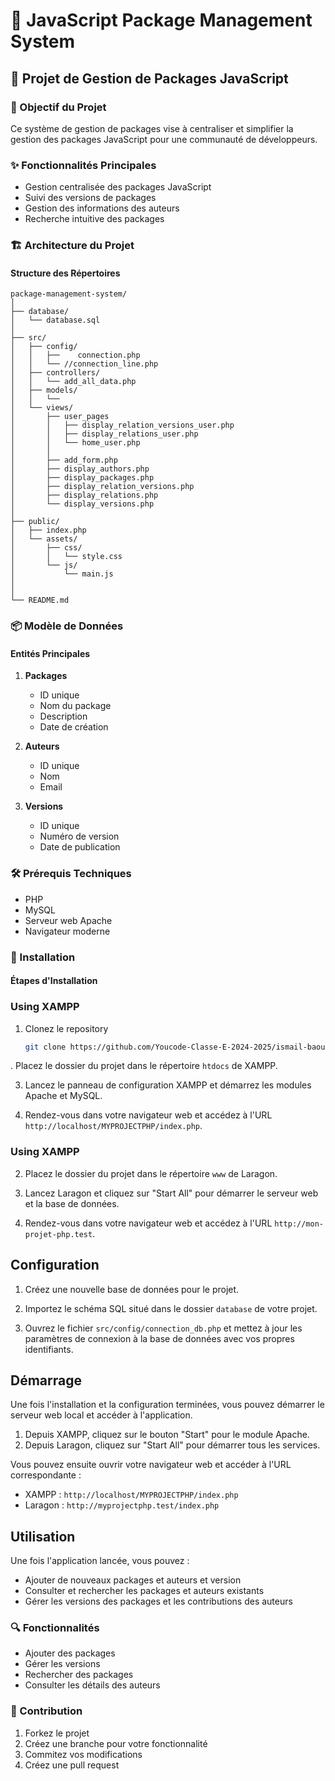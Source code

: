 # 🚀 JavaScript Package Management System

## 📝 Projet de Gestion de Packages JavaScript

### 🎯 Objectif du Projet
Ce système de gestion de packages vise à centraliser et simplifier la gestion des packages JavaScript pour une communauté de développeurs.

### ✨ Fonctionnalités Principales
- Gestion centralisée des packages JavaScript
- Suivi des versions de packages
- Gestion des informations des auteurs
- Recherche intuitive des packages

### 🏗️ Architecture du Projet

#### Structure des Répertoires
```
package-management-system/
│
├── database/
│   └── database.sql
│
├── src/
│   ├── config/
│   │   ├──    connection.php
│   │   └── //connection_line.php
│   ├── controllers/
│   │   └── add_all_data.php
│   ├── models/ 
│   │   └── 
│   └── views/
│       ├── user_pages
│       │   ├── display_relation_versions_user.php
│       │   ├── display_relations_user.php
│       │   └── home_user.php
│       │
│       ├── add_form.php
│       ├── display_authors.php
│       ├── display_packages.php
│       ├── display_relation_versions.php
│       ├── display_relations.php
│       └── display_versions.php
│
├── public/
│   ├── index.php
│   └── assets/
│       ├── css/
│       │   └── style.css
│       └── js/
│           └── main.js
│       
│
└── README.md
```

### 📦 Modèle de Données

#### Entités Principales
1. **Packages**
   - ID unique
   - Nom du package
   - Description
   - Date de création

2. **Auteurs**
   - ID unique
   - Nom
   - Email

3. **Versions**
   - ID unique
   - Numéro de version
   - Date de publication

### 🛠️ Prérequis Techniques
- PHP
- MySQL
- Serveur web Apache
- Navigateur moderne

### 🚦 Installation

#### Étapes d'Installation

### Using XAMPP
1. Clonez le repository
   ```bash
   git clone https://github.com/Youcode-Classe-E-2024-2025/ismail-baoud-package
   ```
. Placez le dossier du projet dans le répertoire `htdocs` de XAMPP.

3. Lancez le panneau de configuration XAMPP et démarrez les modules Apache et MySQL.

4. Rendez-vous dans votre navigateur web et accédez à l'URL `http://localhost/MYPROJECTPHP/index.php`.

### Using XAMPP

2. Placez le dossier du projet dans le répertoire `www` de Laragon.

3. Lancez Laragon et cliquez sur "Start All" pour démarrer le serveur web et la base de données.

4. Rendez-vous dans votre navigateur web et accédez à l'URL `http://mon-projet-php.test`.

## Configuration
1. Créez une nouvelle base de données pour le projet.

2. Importez le schéma SQL situé dans le dossier `database` de votre projet.

3. Ouvrez le fichier `src/config/connection_db.php` et mettez à jour les paramètres de connexion à la base de données avec vos propres identifiants.

## Démarrage
Une fois l'installation et la configuration terminées, vous pouvez démarrer le serveur web local et accéder à l'application.

1. Depuis XAMPP, cliquez sur le bouton "Start" pour le module Apache.
2. Depuis Laragon, cliquez sur "Start All" pour démarrer tous les services.

Vous pouvez ensuite ouvrir votre navigateur web et accéder à l'URL correspondante :
- XAMPP : `http://localhost/MYPROJECTPHP/index.php`
- Laragon : `http://myprojectphp.test/index.php`

## Utilisation
Une fois l'application lancée, vous pouvez :

- Ajouter de nouveaux packages et auteurs et version
- Consulter et rechercher les packages et auteurs existants
- Gérer les versions des packages et les contributions des auteurs

### 🔍 Fonctionnalités
- Ajouter des packages
- Gérer les versions
- Rechercher des packages
- Consulter les détails des auteurs

### 🤝 Contribution
1. Forkez le projet
2. Créez une branche pour votre fonctionnalité
3. Commitez vos modifications
4. Créez une pull request


